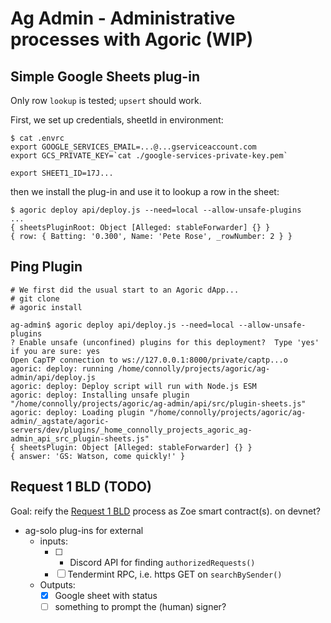 # Ag Admin - Administrative processes with Agoric (WIP)

## Simple Google Sheets plug-in

Only row `lookup` is tested; `upsert` should work.

First, we set up credentials, sheetId in environment:

```
$ cat .envrc
export GOOGLE_SERVICES_EMAIL=...@...gserviceaccount.com
export GCS_PRIVATE_KEY=`cat ./google-services-private-key.pem`

export SHEET1_ID=17J...
```

then we install the plug-in and use it to lookup a row in the sheet:

```
$ agoric deploy api/deploy.js --need=local --allow-unsafe-plugins
...
{ sheetsPluginRoot: Object [Alleged: stableForwarder] {} }
{ row: { Batting: '0.300', Name: 'Pete Rose', _rowNumber: 2 } }
```

## Ping Plugin

```
# We first did the usual start to an Agoric dApp...
# git clone
# agoric install

ag-admin$ agoric deploy api/deploy.js --need=local --allow-unsafe-plugins
? Enable unsafe (unconfined) plugins for this deployment?  Type 'yes' if you are sure: yes
Open CapTP connection to ws://127.0.0.1:8000/private/captp...o
agoric: deploy: running /home/connolly/projects/agoric/ag-admin/api/deploy.js
agoric: deploy: Deploy script will run with Node.js ESM
agoric: deploy: Installing unsafe plugin "/home/connolly/projects/agoric/ag-admin/api/src/plugin-sheets.js"
agoric: deploy: Loading plugin "/home/connolly/projects/agoric/ag-admin/_agstate/agoric-servers/dev/plugins/_home_connolly_projects_agoric_ag-admin_api_src_plugin-sheets.js"
{ sheetsPlugin: Object [Alleged: stableForwarder] {} }
{ answer: 'GS: Watson, come quickly!' }
```

## Request 1 BLD (TODO)

Goal: reify the [Request 1 BLD](https://github.com/Agoric/validator-profiles/wiki/Request-1-BLD) process as Zoe smart contract(s). on devnet?

 - ag-solo plug-ins for external
    - inputs:
       - [ ] - Discord API for finding `authorizedRequests()`
       - [ ]  Tendermint RPC, i.e. https GET on `searchBySender()`
    -  Outputs:
       - [x] Google sheet with status
       - [ ]  something to prompt the (human) signer?
